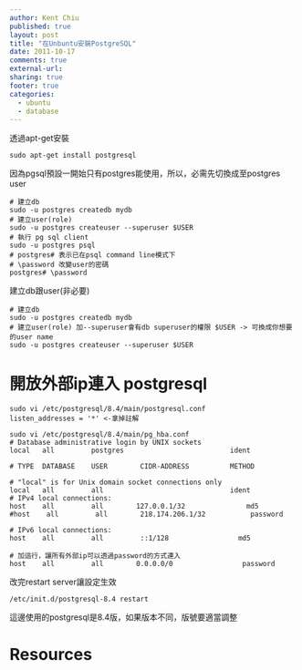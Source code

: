 ```yaml
---
author: Kent Chiu
published: true
layout: post
title: "在Unbuntu安裝PostgreSQL"
date: 2011-10-17
comments: true
external-url:
sharing: true
footer: true
categories:
  - ubuntu
  - database
---
```




透過apt-get安裝

```
sudo apt-get install postgresql
```

因為pgsql預設一開始只有postgres能使用，所以，必需先切換成至postgres user

```
# 建立db
sudo -u postgres createdb mydb
# 建立user(role)
sudo -u postgres createuser --superuser $USER
# 執行 pg sql client
sudo -u postgres psql
# postgres# 表示已在psql command line模式下
# \password 改變user的密碼
postgres# \password
```

建立db跟user(非必要)

```
# 建立db
sudo -u postgres createdb mydb
# 建立user(role) 加--superuser會有db superuser的權限 $USER -> 可換成你想要的user name
sudo -u postgres createuser --superuser $USER
```

開放外部ip連入 postgresql
=========================

```
sudo vi /etc/postgresql/8.4/main/postgresql.conf
listen_addresses = '*' <-拿掉註解
```

```
sudo vi /etc/postgresql/8.4/main/pg_hba.conf
# Database administrative login by UNIX sockets
local   all         postgres                          ident
 
# TYPE  DATABASE    USER        CIDR-ADDRESS          METHOD
 
# "local" is for Unix domain socket connections only
local   all         all                               ident
# IPv4 local connections:
host    all         all        127.0.0.1/32               md5
#host    all         all        218.174.206.1/32           password
 
# IPv6 local connections:
host    all         all         ::1/128                 md5
 
# 加這行，讓所有外部ip可以透過password的方式連入
host    all         all        0.0.0.0/0                 password
```

改完restart server讓設定生效

```
/etc/init.d/postgresql-8.4 restart
```

這邊使用的postgresql是8.4版，如果版本不同，版號要適當調整

Resources
=========


